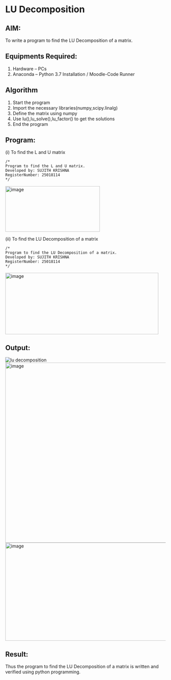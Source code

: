 # LU Decomposition 

## AIM:
To write a program to find the LU Decomposition of a matrix.

## Equipments Required:
1. Hardware – PCs
2. Anaconda – Python 3.7 Installation / Moodle-Code Runner

## Algorithm
1. Start the program
2. Import the necessary libraries(numpy,scipy.linalg)
3. Define the matrix using numpy
4. Use lu(),lu_solve(),lu_factor() to get the solutions
5. End the program

## Program:
(i) To find the L and U matrix
```
/*
Program to find the L and U matrix.
Developed by: SUJITH KRISHNA
RegisterNumber: 25018114
*/
```
<img width="297" height="143" alt="image" src="https://github.com/user-attachments/assets/61e6d3eb-52d5-42d0-a00d-382d48112f60" />

(ii) To find the LU Decomposition of a matrix
```
/*
Program to find the LU Decomposition of a matrix.
Developed by: SUJITH KRISHNA
RegisterNumber: 25018114
*/
```
<img width="481" height="193" alt="image" src="https://github.com/user-attachments/assets/d10de423-eaf8-4100-b60f-cb073af31302" />

## Output:
![lu decomposition]()
<img width="1238" height="565" alt="image" src="https://github.com/user-attachments/assets/cd087760-6af3-4e98-95b2-b53020c8ac91" />
<img width="1262" height="308" alt="image" src="https://github.com/user-attachments/assets/49e54ebf-34bf-4408-acea-7fa817ee6af5" />


## Result:
Thus the program to find the LU Decomposition of a matrix is written and verified using python programming.

